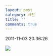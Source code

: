 ```yaml
---
layout: post
category: 사진
title: ''
comments: true
---
```

2011-11-03 20:36:26


![][link0]

  


[link0]:https://t1.daumcdn.net/cfile/tistory/127BA04D4EB27C770F
